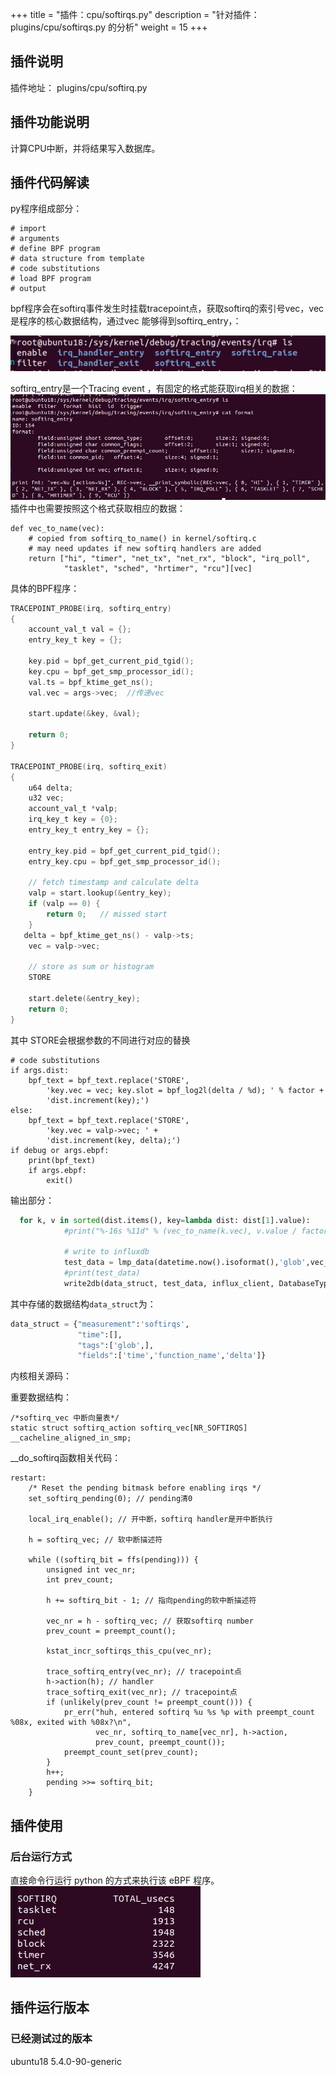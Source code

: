 +++
title = "插件：cpu/softirqs.py"
description = "针对插件：plugins/cpu/softirqs.py 的分析"
weight = 15
+++

## 插件说明

插件地址： plugins/cpu/softirq.py

## 插件功能说明

计算CPU中断，并将结果写入数据库。

## 插件代码解读

py程序组成部分：

```
# import     
# arguments
# define BPF program
# data structure from template
# code substitutions
# load BPF program
# output

```

bpf程序会在softirq事件发生时挂载tracepoint点，获取softirq的索引号vec，vec是程序的核心数据结构，通过vec 能够得到softirq_entry，：

![image-20211231170451002](./images/image-20211231170451002.png)

softirq_entry是一个Tracing event ，有固定的格式能获取irq相关的数据：
![image-20211231170959766](./images/image-20211231170959766.png)
插件中也需要按照这个格式获取相应的数据：

```
def vec_to_name(vec):
    # copied from softirq_to_name() in kernel/softirq.c
    # may need updates if new softirq handlers are added
    return ["hi", "timer", "net_tx", "net_rx", "block", "irq_poll",
            "tasklet", "sched", "hrtimer", "rcu"][vec]
```



具体的BPF程序：

```c
TRACEPOINT_PROBE(irq, softirq_entry)
{
    account_val_t val = {};
    entry_key_t key = {};

    key.pid = bpf_get_current_pid_tgid();
    key.cpu = bpf_get_smp_processor_id();
    val.ts = bpf_ktime_get_ns();
    val.vec = args->vec;  //传递vec

    start.update(&key, &val);

    return 0;
}

TRACEPOINT_PROBE(irq, softirq_exit)
{
    u64 delta;
    u32 vec;
    account_val_t *valp;
    irq_key_t key = {0};
    entry_key_t entry_key = {};

    entry_key.pid = bpf_get_current_pid_tgid();
    entry_key.cpu = bpf_get_smp_processor_id();

    // fetch timestamp and calculate delta
    valp = start.lookup(&entry_key);
    if (valp == 0) {
        return 0;   // missed start
    }
   delta = bpf_ktime_get_ns() - valp->ts;
    vec = valp->vec;

    // store as sum or histogram
    STORE

    start.delete(&entry_key);
    return 0;
}

```

其中  STORE会根据参数的不同进行对应的替换

```
# code substitutions
if args.dist:
    bpf_text = bpf_text.replace('STORE',
        'key.vec = vec; key.slot = bpf_log2l(delta / %d); ' % factor +
        'dist.increment(key);')
else:
    bpf_text = bpf_text.replace('STORE',
        'key.vec = valp->vec; ' +
        'dist.increment(key, delta);')
if debug or args.ebpf:
    print(bpf_text)
    if args.ebpf:
        exit()
```

输出部分：

```python
  for k, v in sorted(dist.items(), key=lambda dist: dist[1].value):
            #print("%-16s %11d" % (vec_to_name(k.vec), v.value / factor))

            # write to influxdb
            test_data = lmp_data(datetime.now().isoformat(),'glob',vec_to_name(k.vec), v.value / factor)
            #print(test_data)
            write2db(data_struct, test_data, influx_client, DatabaseType.INFLUXDB.value)

```

其中存储的数据结构`data_struct`为：

```python
data_struct = {"measurement":'softirqs',
               "time":[],
               "tags":['glob',],
               "fields":['time','function_name','delta']}
```

内核相关源码：

重要数据结构：

```
/*softirq_vec 中断向量表*/
static struct softirq_action softirq_vec[NR_SOFTIRQS] __cacheline_aligned_in_smp;
```

__do_softirq函数相关代码：

```
restart:
	/* Reset the pending bitmask before enabling irqs */
	set_softirq_pending(0); // pending清0

	local_irq_enable(); // 开中断，softirq handler是开中断执行

	h = softirq_vec; // 软中断描述符

	while ((softirq_bit = ffs(pending))) {
		unsigned int vec_nr;
		int prev_count;

		h += softirq_bit - 1; // 指向pending的软中断描述符

		vec_nr = h - softirq_vec; // 获取softirq number
		prev_count = preempt_count();

		kstat_incr_softirqs_this_cpu(vec_nr);

		trace_softirq_entry(vec_nr); // tracepoint点
		h->action(h); // handler
		trace_softirq_exit(vec_nr); // tracepoint点
		if (unlikely(prev_count != preempt_count())) {
			pr_err("huh, entered softirq %u %s %p with preempt_count %08x, exited with %08x?\n",
			       vec_nr, softirq_to_name[vec_nr], h->action,
			       prev_count, preempt_count());
			preempt_count_set(prev_count);
		}
		h++;
		pending >>= softirq_bit;
	}
```

## 插件使用

### 后台运行方式

直接命令行运行 python 的方式来执行该 eBPF 程序。
![image-20211229234544654](./images/image-20211229234544654.png)

## 插件运行版本

### 已经测试过的版本

ubuntu18 5.4.0-90-generic

## 